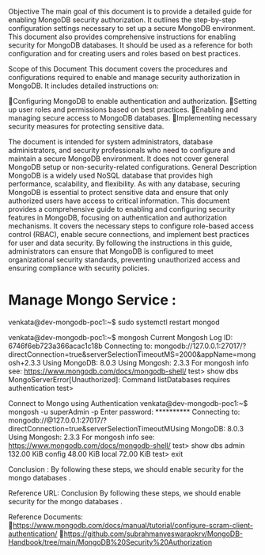 Objective
The main goal of this document is to provide a detailed guide for enabling MongoDB security authorization. It outlines the step-by-step configuration settings necessary to set up a secure MongoDB environment.
This document also provides comprehensive instructions for enabling security for MongoDB databases. It should be used as a reference for both configuration and for creating users and roles based on best practices.

Scope of this Document 
This document covers the procedures and configurations required to enable and manage security authorization in MongoDB. It includes detailed instructions on:

Configuring MongoDB to enable authentication and authorization.
Setting up user roles and permissions based on best practices.
Enabling and managing secure access to MongoDB databases.
Implementing necessary security measures for protecting sensitive data.

The document is intended for system administrators, database administrators, and security professionals who need to configure and maintain a secure MongoDB environment. It does not cover general MongoDB setup or non-security-related configurations.
General Description
MongoDB is a widely used NoSQL database that provides high performance, scalability, and flexibility. As with any database, securing MongoDB is essential to protect sensitive data and ensure that only authorized users have access to critical information.
This document provides a comprehensive guide to enabling and configuring security features in MongoDB, focusing on authentication and authorization mechanisms. It covers the necessary steps to configure role-based access control (RBAC), enable secure connections, and implement best practices for user and data security.
By following the instructions in this guide, administrators can ensure that MongoDB is configured to meet organizational security standards, preventing unauthorized access and ensuring compliance with security policies.

Manage Mongo Service :
=======================
venkata@dev-mongodb-poc1:~$ sudo systemctl restart mongod

venkata@dev-mongodb-poc1:~$ mongosh
Current Mongosh Log ID: 6746f6eb723a366acac1c18b
Connecting to:          mongodb://127.0.0.1:27017/?directConnection=true&serverSelectionTimeoutMS=2000&appName=mongosh+2.3.3
Using MongoDB:          8.0.3
Using Mongosh:          2.3.3
For mongosh info see: https://www.mongodb.com/docs/mongodb-shell/
test> show dbs
MongoServerError[Unauthorized]: Command listDatabases requires authentication
test>

Connect to Mongo using Authentication 
venkata@dev-mongodb-poc1:~$ mongosh -u superAdmin -p
Enter password: **********
Connecting to:          mongodb://<credentials>@127.0.0.1:27017/?directConnection=true&serverSelectionTimeoutMUsing MongoDB:          8.0.3
Using Mongosh:          2.3.3
For mongosh info see: https://www.mongodb.com/docs/mongodb-shell/
test> show dbs
admin   132.00 KiB
config   48.00 KiB
local    72.00 KiB
test> exit

Conclusion :
By following these steps, we should enable security for the mongo databases . 

Reference URL:
Conclusion 
By following these steps, we should enable security for the mongo databases . 

Reference Documents:
https://www.mongodb.com/docs/manual/tutorial/configure-scram-client-authentication/ 
https://github.com/subrahmanyeswaraokrv/MongoDB-Handbook/tree/main/MongoDB%20Security%20Authorization 

